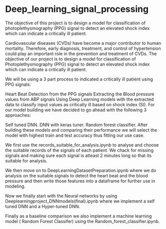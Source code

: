 # Deep_learning_signal_processing
The objective of this project is to design a model for classification of photoplethysmography (PPG) signal to detect an elevated shock index which can indicate a critically ill patient.

Cardiovascular diseases (CVDs) have become a major contributor to human mortality. Therefore, early diagnosis, treatment, and control of hypertension could play an important role in the prevention and treatment of CVDs. The objective of our project is to design a model for classification of Photoplethysmography (PPG) signal to detect an elevated shock index which can indicate a critically ill patient. 

We will be using a 3 part process to indicated a critically ill patient using PPG signals:

Heart Beat Detection from the PPG signals
Extracting the Blood pressure values from ABP signals
Using Deep Learning models with the extracted data to classify input values as critically ill based on shock index (SI).
For our model building we have decided to go ahead with the following 3 approaches:

Self tuned DNN.
DNN with keras tuner.
Random forest classifier.
After building these models and comparing their performance we will select the model with highest train and test accuracy thus fitting our use case.


We first use the records_suitable_for_analysis.ipynb to analyse and choose the suitable records of the signals of each patient. We chack for missing signals and making sure each 
signal is atleast 2 minutes long so that its suitable for analysis.

We then move on to DeepLearningDatasetPreparation.ipynb where we do analysis on the suitable signals to detect the heart beat and the blood pressure and then write those features into
a dataframe for further use in modeling.

Now we finally start with the Neural networks by using Deeplearningproject_DNNmodels(final).ipynb where we implement a self tuned DNN and a Hyper-tuned DNN.

Finally as a baseline comparison we also implement a machine learning model ( Random Forest Classifer) using the Random_forest_classifier.ipynb.
